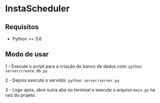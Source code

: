 # InstaScheduler

## Requisitos

- Python >= 3.6

## Modo de usar

1 - Execute o script para a criação do banco de dados com: ```python server/create_db.py```

2 - Depois execute o servidor. ```python server/server.py```

3 - Logo após, abre outra aba no terminal e execute o arquivo ```main.py``` na raiz do projeto.
